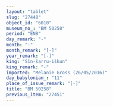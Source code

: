 ```yaml
---
layout: "tablet"
slug: "27448"
object_id: "6010"
museum_no_: "BM 50258"
period: "ENB"
day_remark: "-"
month: "-"
month_remark: "[-]"
year_remark: "[-]"
king: "Sîn-šarru-iškun"
king_remark: "-"
imported: "Melanie Gross (26/05/2016)"
day_babylonian_: "11"
place_of_issue_remark: "[-]"
title: "BM 50258"
previous_item: "27451"
---
```

